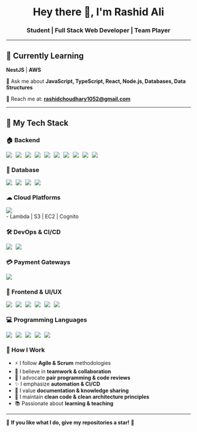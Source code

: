 <h1 align="center">Hey there 👋, I'm Rashid Ali</h1>
<h3 align="center">Student | Full Stack Web Developer | Team Player</h3>

---

## 🌱 Currently Learning  
**NestJS** | **AWS**   

💬 Ask me about **JavaScript, TypeScript, React, Node.js, Databases, Data Structures**    

📧 Reach me at: **rashidchoudhary1052@gmail.com**  

---

## 🚀 My Tech Stack  

### 🏠 Backend  
<div align="left" style="display: flex; flex-wrap: wrap; gap: 10px;">
  <img src="https://img.shields.io/badge/Node.js-339933?style=for-the-badge&logo=node.js&logoColor=white"/>
  <img src="https://img.shields.io/badge/Express.js-000000?style=for-the-badge&logo=express&logoColor=white"/>
  <img src="https://img.shields.io/badge/NestJS-E0234E?style=for-the-badge&logo=nestjs&logoColor=white"/>
  <img src="https://img.shields.io/badge/REST_API-005571?style=for-the-badge"/>
  <img src="https://img.shields.io/badge/WebSockets-000000?style=for-the-badge"/>
  <img src="https://img.shields.io/badge/Microservices-FF6F00?style=for-the-badge"/>
  <img src="https://img.shields.io/badge/Redis-DC382D?style=for-the-badge&logo=redis&logoColor=white"/>
  <img src="https://img.shields.io/badge/Prisma-2D3748?style=for-the-badge&logo=prisma&logoColor=white"/>
  <img src="https://img.shields.io/badge/TypeORM-E34F26?style=for-the-badge"/>
  <img src="https://img.shields.io/badge/Mongoose-880000?style=for-the-badge"/>
</div>

### 📄 Database  
<div align="left" style="display: flex; flex-wrap: wrap; gap: 10px;">
  <img src="https://img.shields.io/badge/MongoDB-47A248?style=for-the-badge&logo=mongodb&logoColor=white"/>
  <img src="https://img.shields.io/badge/PostgreSQL-336791?style=for-the-badge&logo=postgresql&logoColor=white"/>
  <img src="https://img.shields.io/badge/MySQL-4479A1?style=for-the-badge&logo=mysql&logoColor=white"/>
  <img src="https://img.shields.io/badge/SQL%20Server-CC2927?style=for-the-badge&logo=microsoft-sql-server&logoColor=white"/>
</div>

### ☁ Cloud Platforms  
<div align="left" style="display: flex; flex-wrap: wrap; gap: 10px;">
  <img src="https://img.shields.io/badge/AWS-FF9900?style=for-the-badge&logo=amazon-aws&logoColor=white"/>
</div>
- Lambda | S3 | EC2 | Cognito  

### 🛠 DevOps & CI/CD  
<div align="left" style="display: flex; flex-wrap: wrap; gap: 10px;">
  <img src="https://img.shields.io/badge/GitHub_Actions-2088FF?style=for-the-badge&logo=github-actions&logoColor=white"/>
  <img src="https://img.shields.io/badge/Docker-2496ED?style=for-the-badge&logo=docker&logoColor=white"/>
</div>

### 💳 Payment Gateways  
<div align="left" style="display: flex; flex-wrap: wrap; gap: 10px;">
  <img src="https://img.shields.io/badge/Stripe-008CDD?style=for-the-badge&logo=stripe&logoColor=white"/>
</div>

### 🎨 Frontend & UI/UX  
<div align="left" style="display: flex; flex-wrap: wrap; gap: 10px;">
  <img src="https://img.shields.io/badge/React-61DAFB?style=for-the-badge&logo=react&logoColor=black"/>
  <img src="https://img.shields.io/badge/Next.js-000000?style=for-the-badge&logo=next.js&logoColor=white"/>
  <img src="https://img.shields.io/badge/Redux-764ABC?style=for-the-badge&logo=redux&logoColor=white"/>
  <img src="https://img.shields.io/badge/HTML5-E34F26?style=for-the-badge&logo=html5&logoColor=white"/>
  <img src="https://img.shields.io/badge/Bootstrap-7952B3?style=for-the-badge&logo=bootstrap&logoColor=white"/>
  <img src="https://img.shields.io/badge/TailwindCSS-38B2AC?style=for-the-badge&logo=tailwind-css&logoColor=white"/>
</div>

### 💻 Programming Languages  
<div align="left" style="display: flex; flex-wrap: wrap; gap: 10px;">
  <img src="https://img.shields.io/badge/JavaScript-F7DF1E?style=for-the-badge&logo=javascript&logoColor=black"/>
  <img src="https://img.shields.io/badge/TypeScript-007ACC?style=for-the-badge&logo=typescript&logoColor=white"/>
  <img src="https://img.shields.io/badge/Python-3776AB?style=for-the-badge&logo=python&logoColor=white"/>
  <img src="https://img.shields.io/badge/Go-00ADD8?style=for-the-badge&logo=go&logoColor=white"/>
  <img src="https://img.shields.io/badge/Rust-000000?style=for-the-badge&logo=rust&logoColor=white"/>
</div>

### 🧪 How I Work  
- ⚡ I follow **Agile & Scrum** methodologies  
- 💪 I believe in **teamwork & collaboration**  
- 🔬 I advocate **pair programming & code reviews**  
- ✨ I emphasize **automation & CI/CD**  
- 📑 I value **documentation & knowledge sharing**  
- 🏢 I maintain **clean code & clean architecture principles**  
- 📚 Passionate about **learning & teaching**  

---

🌟 **If you like what I do, give my repositories a star!** 🚀
